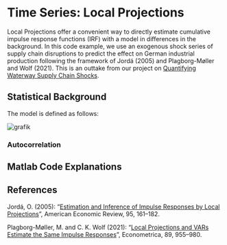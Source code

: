 # Time Series: Local Projections
Local Projections offer a convenient way to directly estimate cumulative impulse response functions (IRF) with a model in differences in the background. In this code example, we use an exogenous shock series of supply chain disruptions to predict the effect on German industrial production following the framework of Jordá (2005) and Plagborg-Møller and Wolf (2021).
This is an outtake from our project on <a href="https://github.com/yann-mueller/waterway_shocks" target="_blank" rel="noopener noreferrer">Quantifying Waterway Supply Chain Shocks</a>.

## Statistical Background
The model is defined as follows:

![grafik](https://github.com/user-attachments/assets/646170a2-30dc-408d-86f5-9c9bf507b89b)


### Autocorrelation

## Matlab Code Explanations

## References
Jordá, O. (2005): “<a href="https://www.aeaweb.org/articles?id=10.1257/0002828053828518" target="_blank" rel="noopener noreferrer">Estimation and Inference of Impulse Responses by Local Projections</a>”, American Economic Review, 95, 161–182.

Plagborg-Møller, M. and C. K. Wolf (2021): “<a href="https://onlinelibrary.wiley.com/doi/full/10.3982/ECTA17813" target="_blank" rel="noopener noreferrer">Local Projections and VARs Estimate the Same Impulse Responses</a>”, Econometrica, 89, 955–980.


